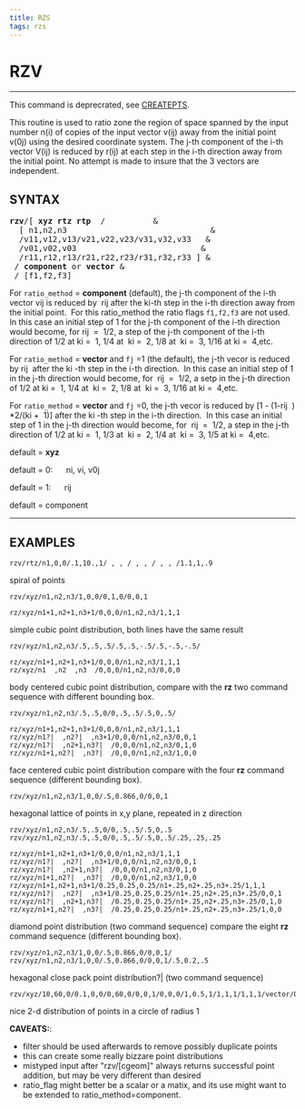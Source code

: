 ```yaml
---
title: RZS
tags: rzs
---
```


# RZV

-------------------

This command is deprecrated, see [CREATEPTS](createpts.md).


This routine is used to ratio zone the region of space spanned by the input number n(i) of copies of the input vector v(ij) away from
  the initial point v(0j) using the desired coordinate system. The j-th component of the i-th vector V(ij) is reduced by r(ij) at each
  step in the i-th direction away from the initial point. No attempt is made to insure that the 3 vectors are independent.

## SYNTAX

<pre>
<b>rzv</b>/[<b> xyz rtz rtp </b> /          &
  [ n1,n2,n3                              &
  /v11,v12,v13/v21,v22,v23/v31,v32,v33   &
  /v01,v02,v03                          &
  /r11,r12,r13/r21,r22,r23/r31,r32,r33 ] &
 / <b>component</b> or <b>vector</b> &
 / [f1,f2,f3]
</pre>


For `ratio_method` = **component** (default), the j-th component of the
  i-th vector vij is reduced by  rij after the ki-th
  step in the i-th direction away from the initial point.  For this
  ratio_method the ratio flags `f1,f2,f3` are not used.  In this case an
  initial step of 1 for the j-th component of the i-th direction would
  become, for rij  =  1/2, a step of the j-th component of the i-th
  direction of 1/2 at ki =  1, 1/4 at  ki =  2, 1/8 at  ki =  3, 1/16 at ki =  4,etc.


For `ratio_method` = **vector** and `fj` =1 (the default), the j-th vecor
  is reduced by rij  after the ki -th step in the i-th direction. 
  In this case an initial step of 1 in the j-th direction would
  become, for  rij  =  1/2, a setp in the j-th direction of 1/2 at
  ki =  1, 1/4 at  ki =  2, 1/8 at  ki =  3, 1/16 at ki =  4,etc.

For `ratio_method` = **vector** and `fj` =0, the j-th vecor is reduced by
  [1 - (1-rij  ) *2/(ki +  1)] after the ki -th step in the i-th direction.  In this case an initial step of 1 in the j-th
  direction would become, for  rij  =  1/2, a step in the j-th direction of 1/2 at ki =  1, 1/3 at  ki =  2, 1/4 at  ki =  3, 1/5 at ki =  4,etc.


default = **xyz**

default = 0:      ni, vi, v0j

default = 1:      rij

default = component

<hr>

## EXAMPLES


```
rzv/rtz/n1,0,0/.1,10.,1/ , , / , , / , , /1.1,1,.9
```
spiral of points


```
rzv/xyz/n1,n2,n3/1,0,0/0,1,0/0,0,1

rz/xyz/n1+1,n2+1,n3+1/0,0,0/n1,n2,n3/1,1,1
```
simple cubic point distribution, both lines have the same result


```
rzv/xyz/n1,n2,n3/.5,.5,.5/.5,.5,-.5/.5,-.5,-.5/

rz/xyz/n1+1,n2+1,n3+1/0,0,0/n1,n2,n3/1,1,1
rz/xyz/n1  ,n2  ,n3  /0,0,0/n1,n2,n3/0,0,0
```
body centered cubic point distribution, compare with the **rz** two command sequence with different bounding box.



```
rzv/xyz/n1,n2,n3/.5,.5,0/0,.5,.5/.5,0,.5/

rz/xyz/n1+1,n2+1,n3+1/0,0,0/n1,n2,n3/1,1,1
rz/xyz/n1?|  ,n2?|  ,n3+1/0,0,0/n1,n2,n3/0,0,1
rz/xyz/n1?|  ,n2+1,n3?|  /0,0,0/n1,n2,n3/0,1,0
rz/xyz/n1+1,n2?|  ,n3?|  /0,0,0/n1,n2,n3/1,0,0
```
face centered cubic point distribution compare with the four **rz** command sequence (different bounding box).


```
rzv/xyz/n1,n2,n3/1,0,0/.5,0.866,0/0,0,1
```
hexagonal lattice of points in x,y plane, repeated in z direction


```
rzv/xyz/n1,n2,n3/.5,.5,0/0,.5,.5/.5,0,.5     
rzv/xyz/n1,n2,n3/.5,.5,0/0,.5,.5/.5,0,.5/.25,.25,.25

rz/xyz/n1+1,n2+1,n3+1/0,0,0/n1,n2,n3/1,1,1
rz/xyz/n1?|  ,n2?|  ,n3+1/0,0,0/n1,n2,n3/0,0,1
rz/xyz/n1?|  ,n2+1,n3?|  /0,0,0/n1,n2,n3/0,1,0
rz/xyz/n1+1,n2?|  ,n3?|  /0,0,0/n1,n2,n3/1,0,0
rz/xyz/n1+1,n2+1,n3+1/0.25,0.25,0.25/n1+.25,n2+.25,n3+.25/1,1,1
rz/xyz/n1?|  ,n2?|  ,n3+1/0.25,0.25,0.25/n1+.25,n2+.25,n3+.25/0,0,1
rz/xyz/n1?|  ,n2+1,n3?|  /0.25,0.25,0.25/n1+.25,n2+.25,n3+.25/0,1,0
rz/xyz/n1+1,n2?|  ,n3?|  /0.25,0.25,0.25/n1+.25,n2+.25,n3+.25/1,0,0
```
diamond point distribution (two command sequence) compare the eight **rz** command sequence (different bounding box).


```
rzv/xyz/n1,n2,n3/1,0,0/.5,0.866,0/0,0,1/
rzv/xyz/n1,n2,n3/1,0,0/.5,0.866,0/0,0,1/.5,0.2,.5
```
hexagonal close pack point distribution?|  (two command sequence)




```
rzv/xyz/10,60,0/0.1,0,0/0,60,0/0,0,1/0,0,0/1,0.5,1/1,1,1/1,1,1/vector/0,0,0
```
nice 2-d distribution of points in a circle of radius 1


**CAVEATS:**:
      
  * filter should be used afterwards to remove possibly duplicate
  points
  * this can create some really bizzare point distributions
  * mistyped input after "rzv/[cgeom]" always returns successful
  point addition, but may be very different than desired
  * ratio\_flag might better be a scalar or a matix, and its use might want to be extended to ratio\_method=component.


